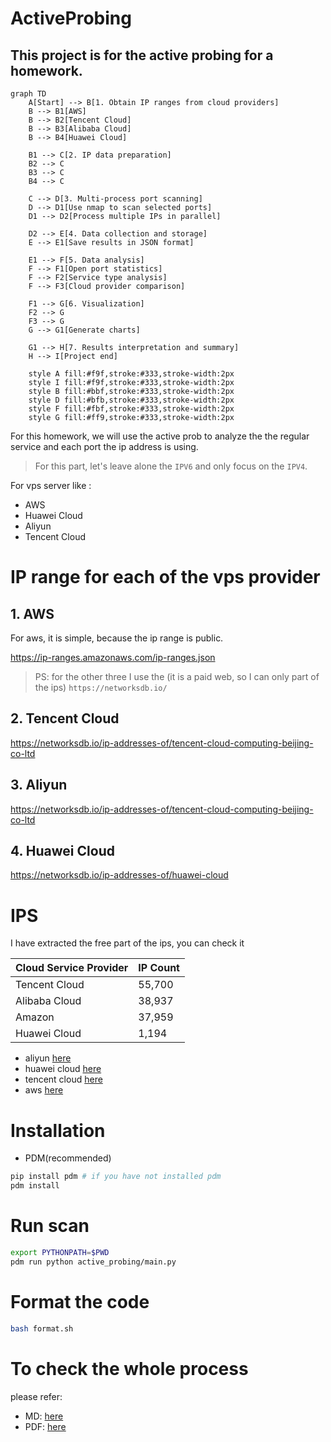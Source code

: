 # ActiveProbing
## This project is for the active probing for a homework.


```mermaid
graph TD
    A[Start] --> B[1. Obtain IP ranges from cloud providers]
    B --> B1[AWS]
    B --> B2[Tencent Cloud]
    B --> B3[Alibaba Cloud]
    B --> B4[Huawei Cloud]
    
    B1 --> C[2. IP data preparation]
    B2 --> C
    B3 --> C
    B4 --> C
    
    C --> D[3. Multi-process port scanning]
    D --> D1[Use nmap to scan selected ports]
    D1 --> D2[Process multiple IPs in parallel]
    
    D2 --> E[4. Data collection and storage]
    E --> E1[Save results in JSON format]
    
    E1 --> F[5. Data analysis]
    F --> F1[Open port statistics]
    F --> F2[Service type analysis]
    F --> F3[Cloud provider comparison]
    
    F1 --> G[6. Visualization]
    F2 --> G
    F3 --> G
    G --> G1[Generate charts]
    
    G1 --> H[7. Results interpretation and summary]
    H --> I[Project end]
    
    style A fill:#f9f,stroke:#333,stroke-width:2px
    style I fill:#f9f,stroke:#333,stroke-width:2px
    style B fill:#bbf,stroke:#333,stroke-width:2px
    style D fill:#bfb,stroke:#333,stroke-width:2px
    style F fill:#fbf,stroke:#333,stroke-width:2px
    style G fill:#ff9,stroke:#333,stroke-width:2px
```


For this homework, we will use the active prob to analyze the 
the regular service and each port the ip address is using.
> For this part, let's leave alone the `IPV6` and only focus on the `IPV4`.


For vps server like :
- AWS
- Huawei Cloud
- Aliyun
- Tencent Cloud

# IP range for each of the vps provider

## 1. AWS
For aws, it is simple, because the ip range is public.

https://ip-ranges.amazonaws.com/ip-ranges.json


> PS: for the other three I use the (it is a paid web, so I can only
> part of the ips)
`https://networksdb.io/`
## 2. Tencent Cloud 

https://networksdb.io/ip-addresses-of/tencent-cloud-computing-beijing-co-ltd


## 3. Aliyun

https://networksdb.io/ip-addresses-of/tencent-cloud-computing-beijing-co-ltd


## 4. Huawei Cloud

https://networksdb.io/ip-addresses-of/huawei-cloud

# IPS


I have extracted the free part of the ips, you can check it 

| Cloud Service Provider | IP Count |
|------------------------|----------|
| Tencent Cloud          | 55,700   |
| Alibaba Cloud          | 38,937   |
| Amazon                 | 37,959   |
| Huawei Cloud           | 1,194    |

- aliyun [here](./resources/ipranges/aliyun_ips.jsonl)
- huawei cloud [here](./resources/ipranges/huawei_ips.jsonl)
- tencent cloud [here](./resources/ipranges/tencent_cloud_ips.jsonl)
- aws [here](./resources/ipranges/amazon_ips.jsonl)


# Installation

- PDM(recommended)
```bash
pip install pdm # if you have not installed pdm
pdm install
```

# Run scan
```bash
export PYTHONPATH=$PWD
pdm run python active_probing/main.py
```



# Format the code

```bash
bash format.sh
```


# To check the whole process 
please refer: 
- MD: [here](./整个流程介绍.md)
- PDF: [here](./whole_process.pdf)